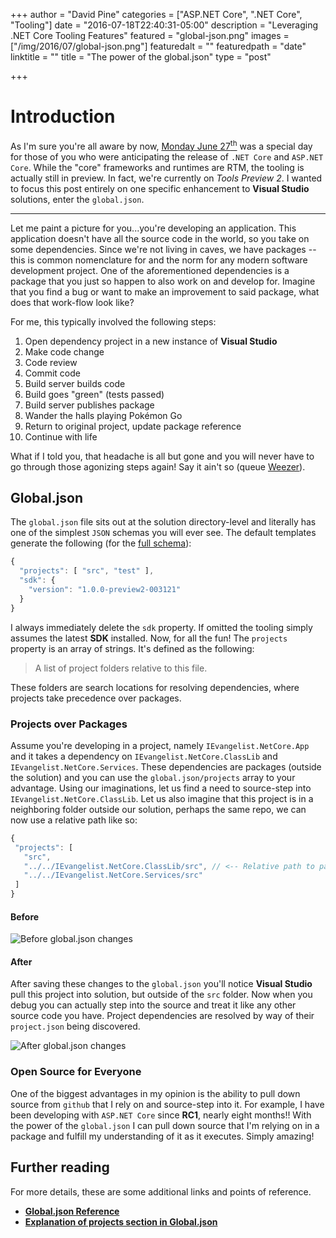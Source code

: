 +++
author = "David Pine"
categories = ["ASP.NET Core", ".NET Core", "Tooling"]
date = "2016-07-18T22:40:31-05:00"
description = "Leveraging .NET Core Tooling Features"
featured = "global-json.png"
images = ["/img/2016/07/global-json.png"]
featuredalt = ""
featuredpath = "date"
linktitle = ""
title = "The power of the global.json"
type = "post"

+++

# Introduction

As I'm sure you're all aware by now, [Monday June 27<sup>th</sup>](https://blogs.msdn.microsoft.com/dotnet/2016/06/27/announcing-net-core-1-0/) was a
special day for those of you who were anticipating the release of  `.NET Core` and `ASP.NET Core`. While the "core" frameworks and runtimes are RTM, the
tooling is actually still in preview. In fact, we're currently on _Tools Preview 2_. I wanted to focus this post entirely on one specific enhancement
to **Visual Studio** solutions, enter the `global.json`.
<hr/>
Let me paint a picture for you...you're developing an application. This application doesn't have all the source code in the world, so you take on some dependencies.
Since we're not living in caves, we have packages -- this is common nomenclature for and the norm for any modern software development project.
One of the aforementioned dependencies is a package that you just so happen to also work on and develop for. Imagine that you find a bug or want to make
an improvement to said package, what does that work-flow look like?

For me, this typically involved the following steps:

 1. Open dependency project in a new instance of **Visual Studio**
 2. Make code change
 3. Code review
 4. Commit code
 5. Build server builds code
 6. Build goes "green" (tests passed)
 7. Build server publishes package
 8. Wander the halls playing Pokémon Go
 9. Return to original project, update package reference
10. Continue with life

What if I told you, that headache is all but gone and you will never have to go through those agonizing steps again! Say it ain't so 
(queue <a href="https://youtu.be/ENXvZ9YRjbo" target="_blank">Weezer</a>).

## Global.json

The `global.json` file sits out at the solution directory-level and literally has one of the simplest `JSON` schemas you will ever see. The default templates
generate the following (for the [full schema](http://json.schemastore.org/global)):

```javascript
{
  "projects": [ "src", "test" ],
  "sdk": {
    "version": "1.0.0-preview2-003121"
  }
}
```

I always immediately delete the `sdk` property. If omitted the tooling simply assumes the latest **SDK** installed. Now, for all the fun! The `projects` 
property is an array of strings. It's defined as the following:

> <p/> A list of project folders relative to this file.

These folders are search locations for resolving dependencies, where projects take precedence over packages.

### Projects over Packages

Assume you're developing in a project, namely `IEvangelist.NetCore.App` and it takes a dependency on `IEvangelist.NetCore.ClassLib` and `IEvangelist.NetCore.Services`. These 
dependencies are packages (outside the solution) and you can use the `global.json/projects` array to your advantage. Using our imaginations, let us find a need
to source-step into `IEvangelist.NetCore.ClassLib`. Let us also imagine that this project is in a neighboring folder outside our solution, perhaps the same repo,
we can now use a relative path like so:

 ```javascript
{
  "projects": [ 
    "src", 
    "../../IEvangelist.NetCore.ClassLib/src", // <-- Relative path to packaged source
    "../../IEvangelist.NetCore.Services/src"    
  ]
}
```

#### Before

![Before global.json changes](/img/2016/07/before.jpg)

#### After

After saving these changes to the `global.json` you'll notice **Visual Studio** pull this project into solution, but outside of the `src` folder. Now when
you debug you can actually step into the source and treat it like any other source code you have. Project dependencies are resolved by way of their `project.json` being discovered.

![After global.json changes](/img/2016/07/after.jpg)

### Open Source for Everyone

One of the biggest advantages in my opinion is the ability to pull down source from `github` that I rely on and source-step into it. For example, I have been developing with `ASP.NET
Core` since **RC1**, nearly eight months!! With the power of the `global.json` I can pull down source that I'm relying on in a package and fulfill my understanding of it
as it executes. Simply amazing!

## Further reading

For more details, these are some additional links and points of reference.

* [**Global.json Reference**](https://docs.microsoft.com/en-us/dotnet/articles/core/tools/global-json)
* [**Explanation of projects section in Global.json**](http://stackoverflow.com/a/34794054/2410379)